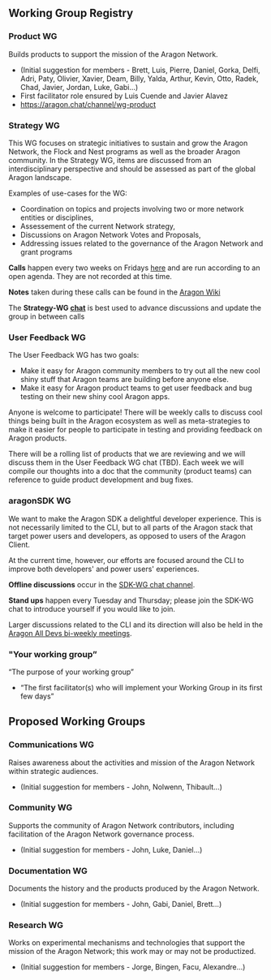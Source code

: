 ## Working Group Registry

### Product WG

Builds products to support the mission of the Aragon Network.

* (Initial suggestion for members - Brett, Luis, Pierre, Daniel, Gorka, Delfi, Adri, Paty, Olivier, Xavier, Deam, Billy, Yalda, Arthur, Kevin, Otto, Radek, Chad, Javier, Jordan, Luke, Gabi...)
* First facilitator role ensured by Luis Cuende and Javier Alavez
* https://aragon.chat/channel/wg-product

### Strategy WG

This WG focuses on strategic initiatives to sustain and grow the Aragon Network, the Flock and Nest programs as well as the broader Aragon community. In the Strategy WG, items are discussed from an interdisciplinary perspective and should be assessed as part of the global Aragon landscape.

Examples of use-cases for the WG:

* Coordination on topics and projects involving two or more network entities or disciplines,
* Assessement of the current Network strategy,
* Discussions on Aragon Network Votes and Proposals,
* Addressing issues related to the governance of the Aragon Network and grant programs

**Calls** happen every two weeks on Fridays [here](https://meet.google.com/bye-ztbk-bfh?authuser=1) and are run according to an open agenda. They are not recorded at this time.

**Notes** taken during these calls can be found in the [Aragon Wiki](https://wiki.aragon.org/working-groups/meeting-notes/strategy-wg/Strategycall20190705/)

The **Strategy-WG [chat](https://aragon.chat/channel/wg-strategy)** is best used to advance discussions and update the group in between calls

### User Feedback WG

The User Feedback WG has two goals:
- Make it easy for Aragon community members to try out all the new cool shiny stuff that Aragon teams are building before anyone else.
- Make it easy for Aragon product teams to get user feedback and bug testing on their new shiny cool Aragon apps.

Anyone is welcome to participate! There will be weekly calls to discuss cool things being built in the Aragon ecosystem as well as meta-strategies to make it easier for people to participate in testing and providing feedback on Aragon products. 

There will be a rolling list of products that we are reviewing and we will discuss them in the User Feedback WG chat (TBD). Each week we will compile our thoughts into a doc that the community (product teams) can reference to guide product development and bug fixes.

### aragonSDK WG

We want to make the Aragon SDK a delightful developer experience. This is not necessarily limited to the CLI, but to all parts of the Aragon stack that target power users and developers, as opposed to users of the Aragon Client.

At the current time, however, our efforts are focused around the CLI to improve both developers' and power users' experiences.

**Offline discussions** occur in the [SDK-WG chat channel](https://aragon.chat/channel/wg-sdk).

**Stand ups** happen every Tuesday and Thursday; please join the SDK-WG chat to introduce yourself if you would like to join.

Larger discussions related to the CLI and its direction will also be held in the [Aragon All Devs bi-weekly meetings](https://wiki.aragon.org/all_aragon_devs/overview/).

### "Your working group”

“The purpose of your working group”

* “The first facilitator(s) who will implement your Working Group in its first few days”

## Proposed Working Groups

### Communications WG

Raises awareness about the activities and mission of the Aragon Network within strategic audiences.

* (Initial suggestion for members - John, Nolwenn, Thibault...)

### Community WG

Supports the community of Aragon Network contributors, including facilitation of the Aragon Network governance process.

* (Initial suggestion for members - John, Luke, Daniel...)

### Documentation WG

Documents the history and the products produced by the Aragon Network.

* (Initial suggestion for members - John, Gabi, Daniel, Brett...)

### Research WG

Works on experimental mechanisms and technologies that support the mission of the Aragon Network; this work may or may not be productized.

* (Initial suggestion for members - Jorge, Bingen, Facu, Alexandre...)

